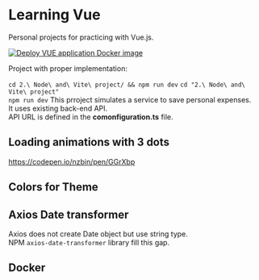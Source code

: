 # Learning Vue

Personal projects for practicing with Vue.js.    

[![Deploy VUE application Docker image](https://github.com/alex-piccione/learning.Vue/actions/workflows/deploy.yml/badge.svg)](https://github.com/alex-piccione/learning.Vue/actions/workflows/deploy.yml)
  
Project with proper implementation:  

``cd 2.\ Node\ and\ Vite\ project/ && npm run dev``
``cd "2.\ Node\ and\ Vite\ project"``   
``npm run dev``
This prroject simulates a service to save personal expenses.  
It uses existing back-end API.  
API URL is defined in the __comonfiguration.ts__ file. 

## Loading animations with 3 dots

https://codepen.io/nzbin/pen/GGrXbp


## Colors for Theme


## Axios Date transformer

Axios does not create Date object but use string type.  
NPM ``axios-date-transformer`` library fill this gap.  


## Docker

